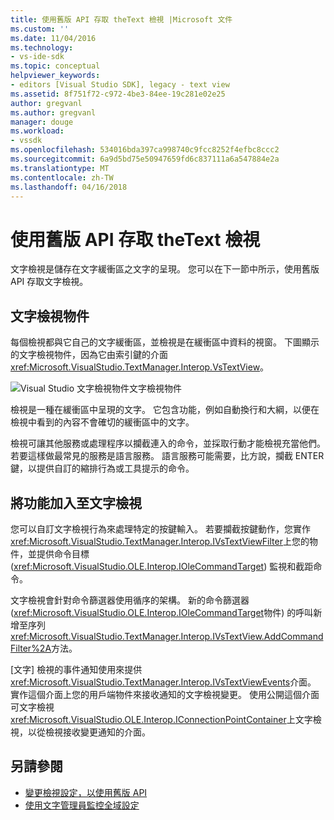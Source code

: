 ```yaml
---
title: 使用舊版 API 存取 theText 檢視 |Microsoft 文件
ms.custom: ''
ms.date: 11/04/2016
ms.technology:
- vs-ide-sdk
ms.topic: conceptual
helpviewer_keywords:
- editors [Visual Studio SDK], legacy - text view
ms.assetid: 8f751f72-c972-4be3-84ee-19c281e02e25
author: gregvanl
ms.author: gregvanl
manager: douge
ms.workload:
- vssdk
ms.openlocfilehash: 534016bda397ca998740c9fcc8252f4efbc8ccc2
ms.sourcegitcommit: 6a9d5bd75e50947659fd6c837111a6a547884e2a
ms.translationtype: MT
ms.contentlocale: zh-TW
ms.lasthandoff: 04/16/2018
---
```

# <a name="accessing-thetext-view-by-using-the-legacy-api"></a>使用舊版 API 存取 theText 檢視
文字檢視是儲存在文字緩衝區之文字的呈現。 您可以在下一節中所示，使用舊版 API 存取文字檢視。

## <a name="text-view-object"></a>文字檢視物件
 每個檢視都與它自己的文字緩衝區，並檢視是在緩衝區中資料的視窗。 下圖顯示的文字檢視物件，因為它由索引鍵的介面<xref:Microsoft.VisualStudio.TextManager.Interop.VsTextView>。

 ![Visual Studio 文字檢視物件](../extensibility/media/vstextview.gif "vstextview")文字檢視物件

 檢視是一種在緩衝區中呈現的文字。 它包含功能，例如自動換行和大綱，以便在檢視中看到的內容不會確切的緩衝區中的文字。

 檢視可讓其他服務或處理程序以攔截連入的命令，並採取行動才能檢視充當他們。 若要這樣做最常見的服務是語言服務。 語言服務可能需要，比方說，攔截 ENTER 鍵，以提供自訂的縮排行為或工具提示的命令。

## <a name="adding-functionality-to-the-text-view"></a>將功能加入至文字檢視
 您可以自訂文字檢視行為來處理特定的按鍵輸入。 若要攔截按鍵動作，您實作<xref:Microsoft.VisualStudio.TextManager.Interop.IVsTextViewFilter>上您的物件，並提供命令目標 (<xref:Microsoft.VisualStudio.OLE.Interop.IOleCommandTarget>) 監視和截距命令。

 文字檢視會針對命令篩選器使用循序的架構。 新的命令篩選器 (<xref:Microsoft.VisualStudio.OLE.Interop.IOleCommandTarget>物件) 的呼叫新增至序列<xref:Microsoft.VisualStudio.TextManager.Interop.IVsTextView.AddCommandFilter%2A>方法。

 [文字] 檢視的事件通知使用來提供<xref:Microsoft.VisualStudio.TextManager.Interop.IVsTextViewEvents>介面。 實作這個介面上您的用戶端物件來接收通知的文字檢視變更。 使用公開這個介面可文字檢視<xref:Microsoft.VisualStudio.OLE.Interop.IConnectionPointContainer>上文字檢視，以從檢視接收變更通知的介面。

## <a name="see-also"></a>另請參閱

- [變更檢視設定，以使用舊版 API](../extensibility/changing-view-settings-by-using-the-legacy-api.md)
- [使用文字管理員監控全域設定](../extensibility/using-the-text-manager-to-monitor-global-settings.md)